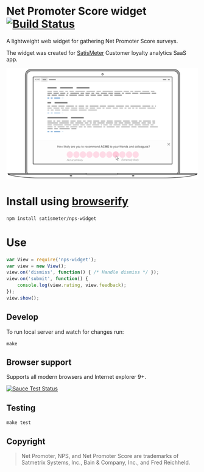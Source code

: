 # Net Promoter Score widget [![Build Status](https://travis-ci.org/satismeter/nps-widget.svg?branch=master)](https://travis-ci.org/satismeter/nps-widget)

A lightweight web widget for gathering Net Promoter Score surveys.

The widget was created for [SatisMeter](http://www.satismeter.com)
Customer loyalty analytics SaaS app.

![NPS widget](https://raw.githubusercontent.com/satismeter/assets/master/satismeter-widget-computer.png)

# Install using [browserify](http://browserify.org)

```
npm install satismeter/nps-widget
```

# Use

```js
var View = require('nps-widget');
var view = new View();
view.on('dismiss', function() { /* Handle dismiss */ });
view.on('submit', function() {
    console.log(view.rating, view.feedback);
});
view.show();
```

## Develop

To run local server and watch for changes run:

```
make
```

## Browser support
Supports all modern browsers and Internet explorer 9+.

[![Sauce Test Status](https://saucelabs.com/browser-matrix/nps-widget.svg)](https://saucelabs.com/u/nps-widget)

## Testing
```
make test
```

## Copyright

> Net Promoter, NPS, and Net Promoter Score are trademarks of
> Satmetrix Systems, Inc., Bain & Company, Inc., and Fred Reichheld.
